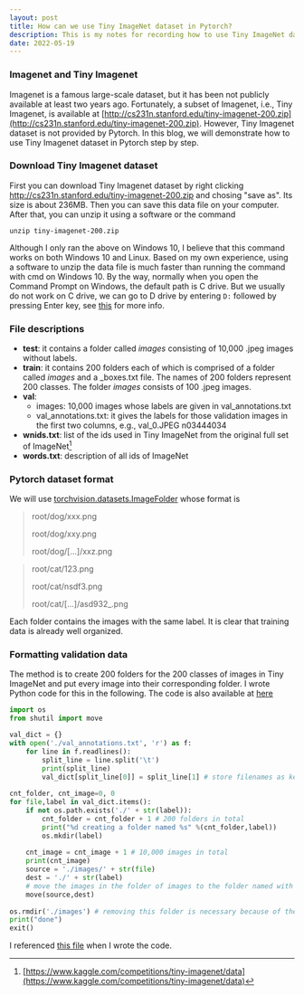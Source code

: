 ```yaml
---
layout: post
title: How can we use Tiny ImageNet dataset in Pytorch?
description: This is my notes for recording how to use Tiny ImageNet dataset in Pytorch.
date: 2022-05-19
---
```


### Imagenet and Tiny Imagenet

Imagenet is a famous large-scale dataset, but it has been not publicly available at least two years ago. Fortunately, a subset of Imagenet, i.e., Tiny Imagenet, is available at [http://cs231n.stanford.edu/tiny-imagenet-200.zip](http://cs231n.stanford.edu/tiny-imagenet-200.zip). However, Tiny Imagenet dataset is not provided by Pytorch. In this blog, we will demonstrate how to use Tiny Imagenet dataset in Pytorch step by step.  


### Download Tiny Imagenet dataset 

First you can download Tiny Imagenet dataset by right clicking http://cs231n.stanford.edu/tiny-imagenet-200.zip and chosing "save as". Its size is about 236MB. Then you can save this data file on your computer. After that, you can unzip it using a software or the command

`unzip tiny-imagenet-200.zip`

Although I only ran the above on Windows 10, I believe that this command works on both Windows 10 and Linux. Based on my own experience, using a software to unzip the data file is much faster than running the command with cmd on Windows 10. By the way, normally when you open the Command Prompt on Windows, the default path is C drive. But we usually do not work on C drive, we can go to D drive by entering `D:` followed by pressing Enter key, see [this](https://www.minitool.com/news/how-to-open-drive-in-cmd.html) for more info. 


### File descriptions
- **test**: it contains a folder called *images* consisting of 10,000 .jpeg images without labels. 
- **train**: it contains 200 folders each of which is comprised of a folder called *images* and a _boxes.txt file. The names of 200 folders represent 200 classes.  The folder *images* consists of 100 .jpeg images. 
- **val**: 
    - images: 10,000 images whose labels are given in val_annotations.txt
    - val_annotations.txt: it gives the labels for those validation images in the first two columns, e.g., val_0.JPEG	n03444034
- **wnids.txt**: list of the ids used in Tiny ImageNet from the original full set of ImageNet[^1]
- **words.txt**: description of all ids of ImageNet

[^1]: [https://www.kaggle.com/competitions/tiny-imagenet/data](https://www.kaggle.com/competitions/tiny-imagenet/data)

### Pytorch dataset format
We will use [torchvision.datasets.ImageFolder](http://pytorch.org/vision/main/generated/torchvision.datasets.ImageFolder.html) whose format is
> root/dog/xxx.png
>
> root/dog/xxy.png
>
> root/dog/[...]/xxz.png

> root/cat/123.png
>
> root/cat/nsdf3.png
>
> root/cat/[...]/asd932_.png

Each folder contains the images with the same label. It is clear that training data is already well organized.

### Formatting validation data

The method is to create 200 folders for the 200 classes of images in Tiny ImageNet and put every image into their corresponding folder. I wrote Python code for this in the following. The code is also available at [here](https://github.com/mathfirst/Tiny-ImageNet-Pytorch)


```python
import os
from shutil import move

val_dict = {}
with open('./val_annotations.txt', 'r') as f:
    for line in f.readlines():
        split_line = line.split('\t')
        print(split_line)
        val_dict[split_line[0]] = split_line[1] # store filenames as keys and labels as values
        
cnt_folder, cnt_image=0, 0  
for file,label in val_dict.items():
    if not os.path.exists('./' + str(label)):
        cnt_folder = cnt_folder + 1 # 200 folders in total
        print("%d creating a folder named %s" %(cnt_folder,label))
        os.mkdir(label)
        
    cnt_image = cnt_image + 1 # 10,000 images in total
    print(cnt_image)
    source = './images/' + str(file) 
    dest = './' + str(label)
    # move the images in the folder of images to the folder named with their corresponding labels
    move(source,dest) 
    
os.rmdir('./images') # removing this folder is necessary because of the Pytorch dataset format
print("done")
exit()
```


I referenced [this file](https://github.com/tjmoon0104/pytorch-tiny-imagenet/blob/master/val_format.py) when I wrote the code.

